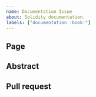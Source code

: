 ```yaml
---
name: Documentation Issue
about: Solidity documentation.
labels: ["documentation :book:"]
---
```


## Page

<!--Please link directly to the page which you think has a problem.-->

## Abstract

<!--Please describe in detail what is wrong.-->

## Pull request

<!--Please link to your pull request which resolves this issue.-->

